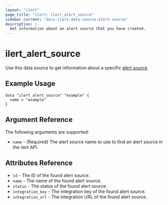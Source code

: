```yaml
---
layout: "ilert"
page_title: "ilert: ilert_alert_source"
sidebar_current: "docs-ilert-data-source-alert-source"
description: |-
  Get information about an alert source that you have created.
---
```


# ilert_alert_source

Use this data source to get information about a specific [alert source][1].

## Example Usage

```hcl
data "ilert_alert_source" "example" {
  name = "example"
}
```

## Argument Reference

The following arguments are supported:

- `name` - (Required) The alert source name to use to find an alert source in the ilert API.

## Attributes Reference

- `id` - The ID of the found alert source.
- `name` - The name of the found alert source.
- `status` - The status of the found alert source.
- `integration_key` - The integration key of the found alert source.
- `integration_url` - The integration URL of the found alert source.

[1]: https://api.ilert.com/api-docs/#tag/Alert-Sources
